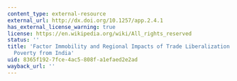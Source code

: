 ```yaml
---
content_type: external-resource
external_url: http://dx.doi.org/10.1257/app.2.4.1
has_external_license_warning: true
license: https://en.wikipedia.org/wiki/All_rights_reserved
status: ''
title: 'Factor Immobility and Regional Impacts of Trade Liberalization: Evidence on
  Poverty from India'
uid: 8365f192-7fce-4ac5-808f-a1efaed2e2ad
wayback_url: ''
---
```

